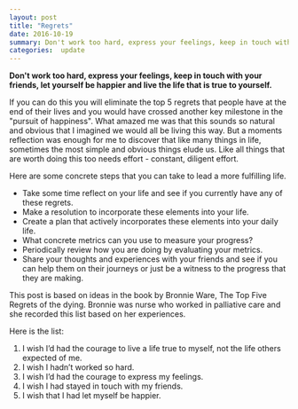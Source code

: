 ```yaml
---
layout: post
title: "Regrets"
date: 2016-10-19
summary: Don't work too hard, express your feelings, keep in touch with your friends, let yourself be happier and live the life that is true to yourself.This is a simple slogan to live your life by.
categories:  update
---
```


__Don't work too hard, express your feelings, keep in touch with your friends, let yourself be happier and live the life that is true to yourself.__

If you can do this you will eliminate the top 5 regrets that people have at the end of their lives and you would have crossed another key milestone in the "pursuit of happiness".
What amazed me was that this sounds so natural and obvious that I imagined we would all be living this way. But a moments reflection was enough for me to discover that like many things in life, sometimes the most simple and obvious things elude us. Like all things that are worth doing this too needs effort - constant, diligent effort.

Here are some concrete steps that you can take to lead a more fulfilling life.

* Take some time reflect on your life and see if you currently have any of these regrets.
* Make a resolution to incorporate these elements into your life.
* Create a plan that actively incorporates these elements into your daily life.
* What concrete metrics can you use to measure your progress?
* Periodically review how you are doing by evaluating your metrics.
* Share your thoughts and experiences with your friends and see if you can help them on their journeys or just be a witness to the progress that they are making.



This post is based on ideas in the book by Bronnie Ware, The Top Five Regrets of the dying. Bronnie was nurse who worked in palliative care and she recorded this list based on her experiences.
 
Here is the list:

1. I wish I’d had the courage to live a life true to myself, not the life others expected of me.
2. I wish I hadn’t worked so hard.
3. I wish I’d had the courage to express my feelings.
4. I wish I had stayed in touch with my friends.
5. I wish that I had let myself be happier.
